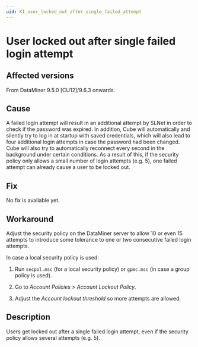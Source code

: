```yaml
---
uid: KI_user_locked_out_after_single_failed_attempt
---
```


# User locked out after single failed login attempt

## Affected versions

From DataMiner 9.5.0 [CU12]/9.6.3 onwards.<!-- RN 20426 -->

## Cause

A failed login attempt will result in an additional attempt by SLNet in order to check if the password was expired. In addition, Cube will automatically and silently try to log in at startup with saved credentials, which will also lead to four additional login attempts in case the password had been changed. Cube will also try to automatically reconnect every second in the background under certain conditions. As a result of this, if the security policy only allows a small number of login attempts (e.g. 5), one failed attempt can already cause a user to be locked out.

## Fix

No fix is available yet.

## Workaround

Adjust the security policy on the DataMiner server to allow 10 or even 15 attempts to introduce some tolerance to one or two consecutive failed login attempts.

In case a local security policy is used:

1. Run `secpol.msc` (for a local security policy) or `gpmc.msc` (in case a group policy is used).

1. Go to *Account Policies* > *Account Lockout Policy*.

1. Adjust the *Account lockout threshold* so more attempts are allowed.

## Description

Users get locked out after a single failed login attempt, even if the security policy allows several attempts (e.g. 5).
